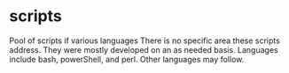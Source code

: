 # scripts
Pool of scripts if various languages
There is no specific area these scripts address.  They were mostly developed on an as needed basis.
Languages include bash, powerShell, and perl.  Other languages may follow.

